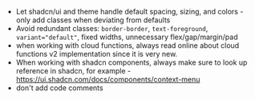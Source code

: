 - Let shadcn/ui and theme handle default spacing, sizing, and colors - only add classes when deviating from defaults
- Avoid redundant classes: `border-border`, `text-foreground`, `variant="default"`, fixed widths, unnecessary flex/gap/margin/pad
- when working with cloud functions, always read online about cloud functions v2 implementation since it is very new.
- When working with shadcn components, always make sure to look up reference in shadcn, for example - https://ui.shadcn.com/docs/components/context-menu
- don't add code comments